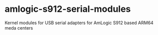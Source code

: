 # amlogic-s912-serial-modules
Kernel modules for USB serial adapters for AmLogic S912 based ARM64 meda centers
